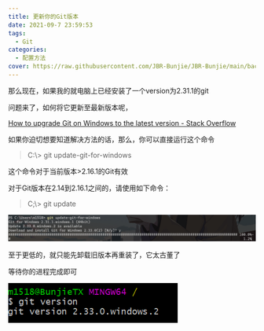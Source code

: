 ```yaml
---
title: 更新你的Git版本
date: 2021-09-7 23:59:53
tags:
  - Git
categories:
  - 配置方法
cover: https://raw.githubusercontent.com/JBR-Bunjie/JBR-Bunjie/main/back.jpg
---
```

那么现在，如果我的就电脑上已经安装了一个version为2.31.1的git

问题来了，如何将它更新至最新版本呢，

[How to upgrade Git on Windows to the latest version - Stack Overflow](https://stackoverflow.com/questions/13790592/how-to-upgrade-git-on-windows-to-the-latest-version)

如果你迫切想要知道解决方法的话，那么，你可以直接运行这个命令

> C:\\> git update-git-for-windows

这个命令对于当前版本>2.16.1的Git有效

对于Git版本在2.14到2.16.1之间的，请使用如下命令：

> C;\\> git update

![image-20210907170607746](image-20210907170607746.png)

至于更低的，就只能先卸载旧版本再重装了，它太古董了

等待你的进程完成即可

![image-20210907171745526](image-20210907171745526.png)

